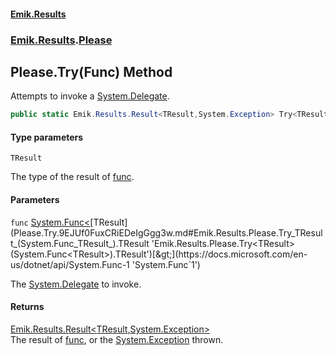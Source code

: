 #### [Emik.Results](index.md 'index')
### [Emik.Results](Emik.Results.md 'Emik.Results').[Please](Please.md 'Emik.Results.Please')

## Please.Try<TResult>(Func<TResult>) Method

Attempts to invoke a [System.Delegate](https://docs.microsoft.com/en-us/dotnet/api/System.Delegate 'System.Delegate').

```csharp
public static Emik.Results.Result<TResult,System.Exception> Try<TResult>(System.Func<TResult> func);
```
#### Type parameters

<a name='Emik.Results.Please.Try_TResult_(System.Func_TResult_).TResult'></a>

`TResult`

The type of the result of [func](Please.Try.9EJUf0FuxCRiEDeIgGgg3w.md#Emik.Results.Please.Try_TResult_(System.Func_TResult_).func 'Emik.Results.Please.Try<TResult>(System.Func<TResult>).func').
#### Parameters

<a name='Emik.Results.Please.Try_TResult_(System.Func_TResult_).func'></a>

`func` [System.Func&lt;](https://docs.microsoft.com/en-us/dotnet/api/System.Func-1 'System.Func`1')[TResult](Please.Try.9EJUf0FuxCRiEDeIgGgg3w.md#Emik.Results.Please.Try_TResult_(System.Func_TResult_).TResult 'Emik.Results.Please.Try<TResult>(System.Func<TResult>).TResult')[&gt;](https://docs.microsoft.com/en-us/dotnet/api/System.Func-1 'System.Func`1')

The [System.Delegate](https://docs.microsoft.com/en-us/dotnet/api/System.Delegate 'System.Delegate') to invoke.

#### Returns
[Emik.Results.Result&lt;](Result_TOk,TErr_.md 'Emik.Results.Result<TOk,TErr>')[TResult](Please.Try.9EJUf0FuxCRiEDeIgGgg3w.md#Emik.Results.Please.Try_TResult_(System.Func_TResult_).TResult 'Emik.Results.Please.Try<TResult>(System.Func<TResult>).TResult')[,](Result_TOk,TErr_.md 'Emik.Results.Result<TOk,TErr>')[System.Exception](https://docs.microsoft.com/en-us/dotnet/api/System.Exception 'System.Exception')[&gt;](Result_TOk,TErr_.md 'Emik.Results.Result<TOk,TErr>')  
The result of [func](Please.Try.9EJUf0FuxCRiEDeIgGgg3w.md#Emik.Results.Please.Try_TResult_(System.Func_TResult_).func 'Emik.Results.Please.Try<TResult>(System.Func<TResult>).func'), or the [System.Exception](https://docs.microsoft.com/en-us/dotnet/api/System.Exception 'System.Exception') thrown.